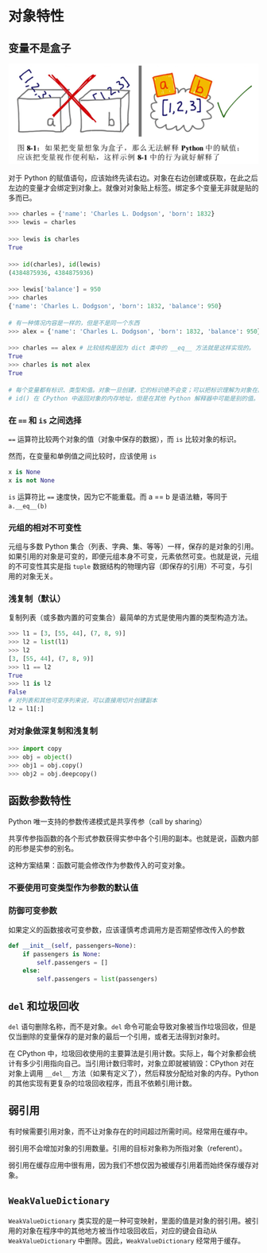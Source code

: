 # 对象特性

## 变量不是盒子

![image-20190122164607528](assets/image-20190122164607528.png)

对于 Python 的赋值语句，应该始终先读右边。对象在右边创建或获取，在此之后左边的变量才会绑定到对象上。就像对对象贴上标签。绑定多个变量无非就是贴的多而已。

```python
>>> charles = {'name': 'Charles L. Dodgson', 'born': 1832}
>>> lewis = charles

>>> lewis is charles
True

>>> id(charles), id(lewis)
(4384875936, 4384875936)

>>> lewis['balance'] = 950
>>> charles
{'name': 'Charles L. Dodgson', 'born': 1832, 'balance': 950}

# 有一种情况内容是一样的，但是不是同一个东西
>>> alex = {'name': 'Charles L. Dodgson', 'born': 1832, 'balance': 950}

>>> charles == alex	# 比较结构是因为 dict 类中的 __eq__ 方法就是这样实现的。
True
>>> charles is not alex
True

# 每个变量都有标识、类型和值。对象一旦创建，它的标识绝不会变；可以把标识理解为对象在内存中的地址。is 运算符比较两个对象的标识；id() 函数返回对象标识的整数表示
# id() 在 CPython 中返回对象的内存地址，但是在其他 Python 解释器中可能是别的值。关键在于 ID 一定是唯一的数值标注，而且在对象的生命周期中绝不会变。
```

### 在 `==` 和 `is` 之间选择

`==` 运算符比较两个对象的值（对象中保存的数据），而 `is` 比较对象的标识。

然而，在变量和单例值之间比较时，应该使用 `is` 

```python
x is None
x is not None
```

`is` 运算符比 `==` 速度快，因为它不能重载。而 a == b 是语法糖，等同于 `a.__eq__(b)` 

### 元组的相对不可变性

元组与多数 Python 集合（列表、字典、集、等等）一样，保存的是对象的引用。如果引用的对象是可变的，即便元组本身不可变，元素依然可变。也就是说，元组的不可变性其实是指 `tuple` 数据结构的物理内容（即保存的引用）不可变，与引用的对象无关。

### 浅复制（默认）

复制列表（或多数内置的可变集合）最简单的方式是使用内置的类型构造方法。

```python
>>> l1 = [3, [55, 44], (7, 8, 9)]
>>> l2 = list(l1)
>>> l2
[3, [55, 44], (7, 8, 9)]
>>> l1 == l2
True
>>> l1 is l2
False
# 对列表和其他可变序列来说，可以直接用切片创建副本
l2 = l1[:]
```

### 对对象做深复制和浅复制

```python
>>> import copy
>>> obj = object()
>>> obj1 = obj.copy()
>>> obj2 = obj.deepcopy()
```

## 函数参数特性

Python 唯一支持的参数传递模式是共享传参（call by sharing）

共享传参指函数的各个形式参数获得实参中各个引用的副本。也就是说，函数内部的形参是实参的别名。

这种方案结果：函数可能会修改作为参数传入的可变对象。

### 不要使用可变类型作为参数的默认值

### 防御可变参数

如果定义的函数接收可变参数，应该谨慎考虑调用方是否期望修改传入的参数

```python
def __init__(self, passengers=None):
    if passengers is None:
        self.passengers = []
    else:
        self.passengers = list(passengers)
```

## `del` 和垃圾回收

`del` 语句删除名称，而不是对象。`del` 命令可能会导致对象被当作垃圾回收，但是仅当删除的变量保存的是对象的最后一个引用，或者无法得到对象时。

在 CPython 中，垃圾回收使用的主要算法是引用计数。实际上，每个对象都会统计有多少引用指向自己。当引用计数归零时，对象立即就被销毁：CPython 对在对象上调用 `__del__` 方法（如果有定义了），然后释放分配给对象的内存。Python 的其他实现有更复杂的垃圾回收程序，而且不依赖引用计数。

## 弱引用

有时候需要引用对象，而不让对象存在的时间超过所需时间。经常用在缓存中。

弱引用不会增加对象的引用数量。引用的目标对象称为所指对象（referent）。

弱引用在缓存应用中很有用，因为我们不想仅因为被缓存引用着而始终保存缓存对象。

## `WeakValueDictionary`

`WeakValueDictionary` 类实现的是一种可变映射，里面的值是对象的弱引用。被引用的对象在程序中的其他地方被当作垃圾回收后，对应的键会自动从 `WeakValueDictionary` 中删除。因此，`WeakValueDictionary` 经常用于缓存。

